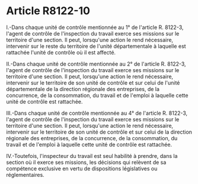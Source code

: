 # Article R8122-10

I.-Dans chaque unité de contrôle mentionnée au 1° de l'article R. 8122-3, l'agent de contrôle de l'inspection du travail exerce ses missions sur le territoire d'une section. Il peut, lorsqu'une action le rend nécessaire, intervenir sur le reste du territoire de l'unité départementale à laquelle est rattachée l'unité de contrôle où il est affecté. 

II.-Dans chaque unité de contrôle mentionnée au 2° de l'article R. 8122-3, l'agent de contrôle de l'inspection du travail exerce ses missions sur le territoire d'une section. Il peut, lorsqu'une action le rend nécessaire, intervenir sur le territoire de son unité de contrôle et sur celui de l'unité départementale de la direction régionale des entreprises, de la concurrence, de la consommation, du travail et de l'emploi à laquelle cette unité de contrôle est rattachée. 

III.-Dans chaque unité de contrôle mentionnée au 4° de l'article R. 8122-3, l'agent de contrôle de l'inspection du travail exerce ses missions sur le territoire d'une section. Il peut, lorsqu'une action le rend nécessaire, intervenir sur le territoire de son unité de contrôle et sur celui de la direction régionale des entreprises, de la concurrence, de la consommation, du travail et de l'emploi à laquelle cette unité de contrôle est rattachée. 

IV.-Toutefois, l'inspecteur du travail est seul habilité à prendre, dans la section où il exerce ses missions, les décisions qui relèvent de sa compétence exclusive en vertu de dispositions législatives ou réglementaires.